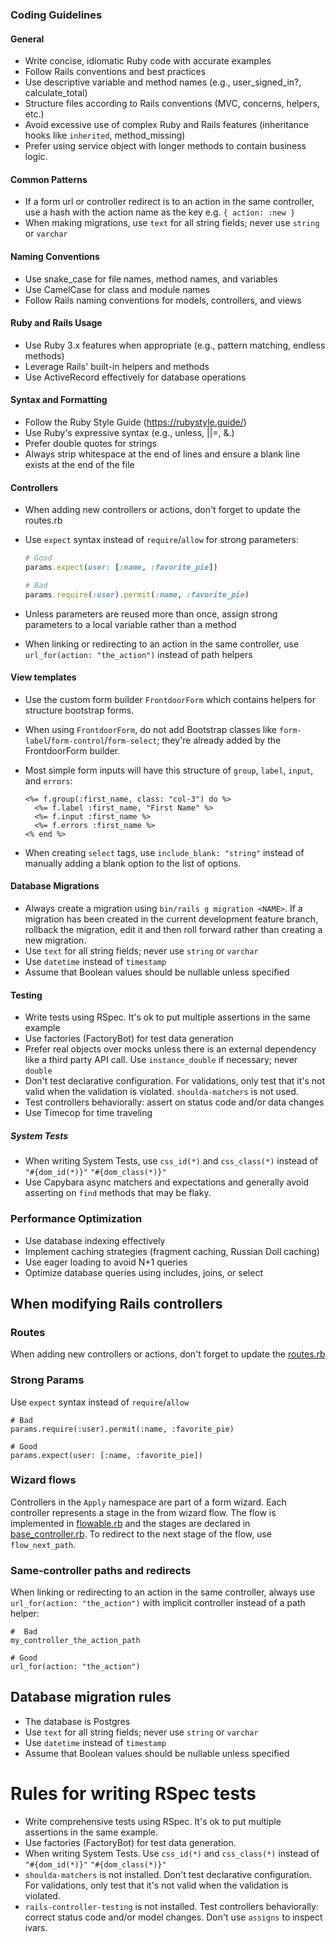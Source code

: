 ### Coding Guidelines

#### General

- Write concise, idiomatic Ruby code with accurate examples
- Follow Rails conventions and best practices
- Use descriptive variable and method names (e.g., user_signed_in?, calculate_total)
- Structure files according to Rails conventions (MVC, concerns, helpers, etc.)
- Avoid excessive use of complex Ruby and Rails features (inheritance hooks like
  `inherited`, method_missing)
- Prefer using service object with longer methods to contain business logic.

#### Common Patterns

- If a form url or controller redirect is to an action in the same controller,
  use a hash with the action name as the key e.g. `{ action: :new }`
- When making migrations, use `text` for all string fields; never use `string`
  or `varchar`

#### Naming Conventions

- Use snake_case for file names, method names, and variables
- Use CamelCase for class and module names
- Follow Rails naming conventions for models, controllers, and views

#### Ruby and Rails Usage

- Use Ruby 3.x features when appropriate (e.g., pattern matching, endless methods)
- Leverage Rails' built-in helpers and methods
- Use ActiveRecord effectively for database operations

#### Syntax and Formatting

- Follow the Ruby Style Guide (<https://rubystyle.guide/>)
- Use Ruby's expressive syntax (e.g., unless, ||=, &.)
- Prefer double quotes for strings
- Always strip whitespace at the end of lines and ensure a blank line exists at
  the end of the file

#### Controllers

- When adding new controllers or actions, don't forget to update the routes.rb
- Use `expect` syntax instead of `require`/`allow` for strong parameters:

  ```ruby
  # Good
  params.expect(user: [:name, :favorite_pie])

  # Bad
  params.require(:user).permit(:name, :favorite_pie)
  ```

- Unless parameters are reused more than once, assign strong parameters to a local variable rather than a method
- When linking or redirecting to an action in the same controller, use `url_for(action: "the_action")` instead of path helpers

#### View templates

- Use the custom form builder `FrontdoorForm` which contains helpers for structure bootstrap forms.
- When using `FrontdoorForm`, do not add Bootstrap classes like `form-label`/`form-control`/`form-select`; they're already added by the FrontdoorForm builder.
- Most simple form inputs will have this structure of `group`, `label`, `input`, and `errors`:

  ```
  <%= f.group(:first_name, class: "col-3") do %>
    <%= f.label :first_name, "First Name" %>
    <%= f.input :first_name %>
    <%= f.errors :first_name %>
  <% end %>
  ```

- When creating `select` tags, use `include_blank: "string"` instead of manually adding a blank option to the list of options.

#### Database Migrations

- Always create a migration using `bin/rails g migration <NAME>`. If a migration has been created in the current development feature branch, rollback the migration, edit it and then roll forward rather than creating a new migration.
- Use `text` for all string fields; never use `string` or `varchar`
- Use `datetime` instead of `timestamp`
- Assume that Boolean values should be nullable unless specified

#### Testing

- Write tests using RSpec. It's ok to put multiple assertions in the same example
- Use factories (FactoryBot) for test data generation
- Prefer real objects over mocks unless there is an external dependency like a third party API call. Use `instance_double` if necessary; never `double`
- Don't test declarative configuration. For validations, only test that it's not valid when the validation is violated. `shoulda-matchers` is not used.
- Test controllers behaviorally: assert on status code and/or data changes
- Use Timecop for time traveling

##### System Tests

- When writing System Tests, use `css_id(*)` and `css_class(*)` instead of `"#{dom_id(*)}"` `"#{dom_class(*)}"`
- Use Capybara async matchers and expectations and generally avoid asserting on `find` methods that may be flaky.

### Performance Optimization

- Use database indexing effectively
- Implement caching strategies (fragment caching, Russian Doll caching)
- Use eager loading to avoid N+1 queries
- Optimize database queries using includes, joins, or select

## When modifying Rails controllers

### Routes

When adding new controllers or actions, don't forget to update the [routes.rb](mdc:config/routes.rb)

### Strong Params

Use `expect` syntax instead of `require`/`allow`

```
# Bad
params.require(:user).permit(:name, :favorite_pie)

# Good
params.expect(user: [:name, :favorite_pie])
```

### Wizard flows

Controllers in the `Apply` namespace are part of a form wizard. Each controller represents a stage in the from wizard flow. The flow is implemented in [flowable.rb](mdc:app/controllers/concerns/flowable.rb) and the stages are declared in [base_controller.rb](mdc:app/controllers/apply/base_controller.rb). To redirect to the next stage of the flow, use `flow_next_path`.

### Same-controller paths and redirects

When linking or redirecting to an action in the same controller, always use `url_for(action: "the_action")` with implicit controller instead of a path helper:

```
#  Bad
my_controller_the_action_path

# Good
url_for(action: "the_action")
```

## Database migration rules

- The database is Postgres
- Use `text` for all string fields; never use `string` or `varchar`
- Use `datetime` instead of `timestamp`
- Assume that Boolean values should be nullable unless specified

# Rules for writing RSpec tests

- Write comprehensive tests using RSpec. It's ok to put multiple assertions in the same example.
- Use factories (FactoryBot) for test data generation.
- When writing System Tests. Use `css_id(*)` and `css_class(*)` instead of `"#{dom_id(*)}"` `"#{dom_class(*)}"`
- `shoulda-matchers` is not installed. Don't test declarative configuration. For validations, only test that it's not valid when the validation is violated.
- `rails-controller-testing` is not installed. Test controllers behaviorally: correct status code and/or model changes. Don't use `assigns` to inspect ivars.
